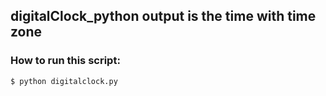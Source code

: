 ## digitalClock_python output is the time with time zone
### How to run this script:
```
$ python digitalclock.py
```
